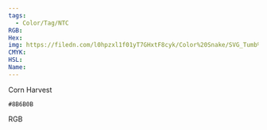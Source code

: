 ```yaml
---
tags:
  - Color/Tag/NTC
RGB:
Hex:
img: https://filedn.com/l0hpzxl1f01yT7GHxtF8cyk/Color%20Snake/SVG_Tumb%20Mass%20No%20Name/8B6B0B.svg
CMYK:
HSL:
Name:
---
```

Corn Harvest
```palette
#8B6B0B
```
RGB
